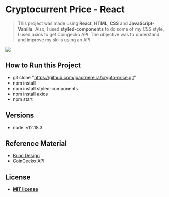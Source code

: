 # Cryptocurrent Price - React

> This project was made using **React**, **HTML**, **CSS** and **JavaScript-Vanilla**. Also, I used **styled-components** to do some of my CSS style, I used axios to get Coingecko API. The objective was to understand and improve my skills using an API.

![](crypto-coin.gif)

## How to Run this Project

- git clone "https://github.com/joaorpereira/crypto-price.git"
- npm install
- npm install styled-components
- npm install axios
- npm start

## Versions

- node: v12.18.3

## Reference Material

- <a href="https://www.youtube.com/watch?v=9ohK7CapmIs&t=1971s" target="_blank">Brian Design</a>
- <a href="https://www.youtube.com/watch?v=YaioUnMw0mo" target="_blank">CoinGecko API</a>

## License

- **[MIT license](http://opensource.org/licenses/mit-license.php)**
